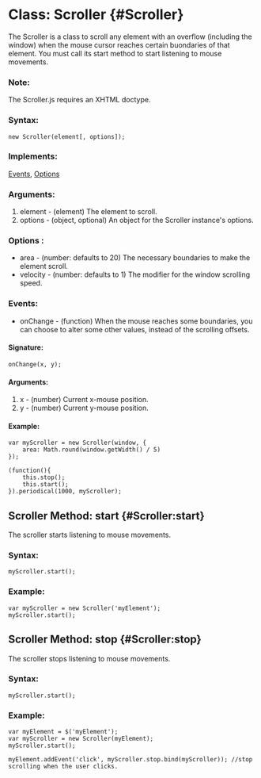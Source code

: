 [Events]: /Class/Class.Extras#Events
[Options]: /Class/Class.Extras#Options


Class: Scroller {#Scroller}
===========================

The Scroller is a class to scroll any element with an overflow (including the window) when the mouse cursor reaches certain buondaries of that element.
You must call its start method to start listening to mouse movements.

### Note:

The Scroller.js requires an XHTML doctype.

### Syntax:

	new Scroller(element[, options]);

### Implements:

[Events](/Class/Class.Extras#Events), [Options](/Class/Class.Extras#Options)

### Arguments:

1. element - (element) The element to scroll.
2. options - (object, optional) An object for the Scroller instance's options.

### Options :

* area     - (number: defaults to 20) The necessary boundaries to make the element scroll.
* velocity - (number: defaults to 1) The modifier for the window scrolling speed.

### Events:

* onChange - (function) When the mouse reaches some boundaries, you can choose to alter some other values, instead of the scrolling offsets.

#### Signature:

	onChange(x, y);

#### Arguments:

1. x - (number) Current x-mouse position.
2. y - (number) Current y-mouse position.

#### Example:

	var myScroller = new Scroller(window, {
		area: Math.round(window.getWidth() / 5)
	});

	(function(){
		this.stop();
		this.start();
	}).periodical(1000, myScroller);

Scroller Method: start {#Scroller:start}
----------------------------------------

The scroller starts listening to mouse movements.

###	Syntax:

	myScroller.start();

###	Example:

	var myScroller = new Scroller('myElement');
	myScroller.start();

Scroller Method: stop {#Scroller:stop}
--------------------------------------

The scroller stops listening to mouse movements.

###	Syntax:

	myScroller.start();

###	Example:

	var myElement = $('myElement');
	var myScroller = new Scroller(myElement);
	myScroller.start();

	myElement.addEvent('click', myScroller.stop.bind(myScroller)); //stop scrolling when the user clicks.